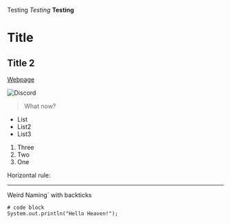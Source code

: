 Testing
*Testing*
**Testing**
# Title
## Title 2

[Webpage](https://mlin1026.github.io/cse15l-lab-reports/)

![Discord](https://techstory.in/wp-content/uploads/2021/08/discord-logo.jpg)

> What now?

* List
* List2
* List3

1. Three
2. Two
3. One

Horizontal rule:

***

Weird Naming` with backticks

```
# code block
System.out.println("Hello Heaven!");
```
